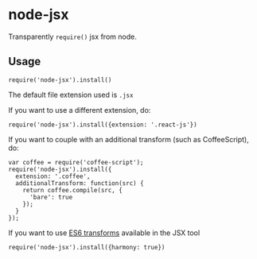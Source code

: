 # node-jsx

Transparently `require()` jsx from node.

## Usage

`require('node-jsx').install()`

The default file extension used is `.jsx`

If you want to use a different extension, do:

`require('node-jsx').install({extension: '.react-js'})`

If you want to couple with an additional transform (such as CoffeeScript), do:

```
var coffee = require('coffee-script');
require('node-jsx').install({
  extension: '.coffee',
  additionalTransform: function(src) {
    return coffee.compile(src, {
      'bare': true
    });
  }
});
```

If you want to use [ES6 transforms](https://github.com/facebook/jstransform/tree/master/visitors) available in the JSX tool

`require('node-jsx').install({harmony: true})`
